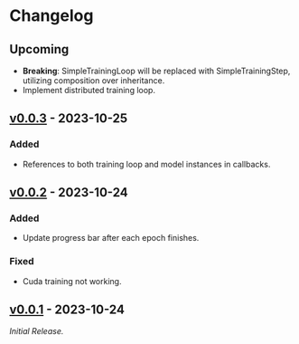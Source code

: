 # Changelog

## Upcoming

* __Breaking__: SimpleTrainingLoop will be replaced with SimpleTrainingStep, utilizing composition over inheritance.
* Implement distributed training loop.

## [v0.0.3](https://github.com/beekill95/torch-training-loop/releases/tag/v0.0.3) - 2023-10-25

### Added

* References to both training loop and model instances in callbacks.

## [v0.0.2](https://github.com/beekill95/torch-training-loop/releases/tag/v0.0.2) - 2023-10-24

### Added

* Update progress bar after each epoch finishes.

### Fixed

* Cuda training not working.

## [v0.0.1](https://github.com/beekill95/torch-training-loop/releases/tag/v0.0.1) - 2023-10-24

_Initial Release._
